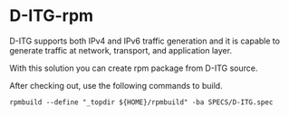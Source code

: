 # D-ITG-rpm

D-ITG supports both IPv4 and IPv6 traffic generation and it is capable to generate traffic at network, transport, and application layer.

With this solution you can create rpm package from D-ITG source. 

After checking out, use the following commands to build.

```
rpmbuild --define "_topdir ${HOME}/rpmbuild" -ba SPECS/D-ITG.spec
```
